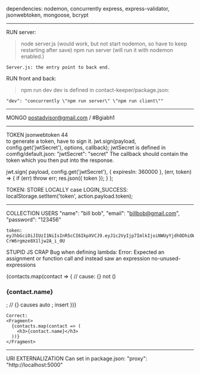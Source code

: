 dependencies:
nodemon, concurrently express, express-validator, jsonwebtoken,
mongoose, bcrypt

---

RUN
server:

> node server.js (would work, but not start nodemon, so have to keep restarting after save)
> npm run server (will run it with nodemon enabled.)

    Server.js: the entry point to back end.

RUN
front and back:

> npm run dev
> dev is defined in contact-keeper/package.json:

    "dev": "concurrently \"npm run server\" \"npm run client\""

---

MONGO
postadvisor@gmail.com / #Bgiabh1

---

TOKEN
jsonwebtoken 44  
to generate a token, have to sign it.
jwt.sign(payload, config.get('jwtSecret'), options, callback);
jwtSecret is defined in comfig/default.json:
"jwtSecret": "secret"
The callback should contain the token which
you then put into the response.

jwt.sign(
payload,
config.get('jwtSecret'),
{
expiresIn: 360000
},
(err, token) => {
if (err) throw err;
res.json({ token });
}
);

TOKEN: STORE LOCALLY
case LOGIN_SUCCESS:
localStorage.setItem('token', action.payload.token);

---

COLLECTION
USERS
"name": "bill bob",
"email": "billbob@gmail.com",
"password": "123456"

    token:
    eyJhbGciOiJIUzI1NiIsInR5cCI6IkpXVCJ9.eyJ1c2VyIjp7ImlkIjoiNWUyYjdhODhiOWNkODM2OGRjNjZiOGIzIn0sImlhdCI6MTU3OTkwNzcyMCwiZXhwIjoxNTc5OTQzNzIwfQ.p8QhktwKrImPIzireKVi-CrW6rgmze8X1ljw2A_i_0U

STUPID JS CRAP
Bug when defining lambda:
Error: Expected an assignment or function call and instead saw an expression no-unused-expressions

   <Fragment>
      {contacts.map(contact => { // cause: {} not ()
        <h3>{contact.name}</h3>;  // {} causes auto ; insert
      })}
    </Fragment>

    Correct:
    <Fragment>
      {contacts.map(contact => (
        <h3>{contact.name}</h3>
      ))}
    </Fragment>

---

URI EXTERNALIZATION
Can set in package.json:
"proxy": "http://localhost:5000"
